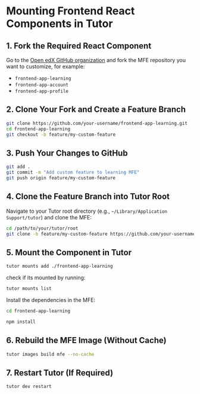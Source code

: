 
# Mounting Frontend React Components in Tutor

## 1. Fork the Required React Component

Go to the [Open edX GitHub organization](https://github.com/openedx) and fork the MFE repository you want to customize, for example:
- `frontend-app-learning`
- `frontend-app-account`
- `frontend-app-profile`

## 2. Clone Your Fork and Create a Feature Branch

```bash
git clone https://github.com/your-username/frontend-app-learning.git
cd frontend-app-learning
git checkout -b feature/my-custom-feature
```

## 3. Push Your Changes to GitHub

```bash
git add .
git commit -m "Add custom feature to learning MFE"
git push origin feature/my-custom-feature
```

## 4. Clone the Feature Branch into Tutor Root

Navigate to your Tutor root directory (e.g., `~/Library/Application Support/tutor`) and clone the MFE:

```bash
cd /path/to/your/tutor/root
git clone -b feature/my-custom-feature https://github.com/your-username/frontend-app-learning.git
```

## 5. Mount the Component in Tutor

```bash
tutor mounts add ./frontend-app-learning
```

check if its mounted by running:
```bash
tutor mounts list
```
Install the dependencies in the MFE:

```bash
cd frontend-app-learning
```
```bash
npm install
```

## 6. Rebuild the MFE Image (Without Cache)

```bash
tutor images build mfe --no-cache
```

## 7. Restart Tutor (If Required)

```bash
tutor dev restart
```

